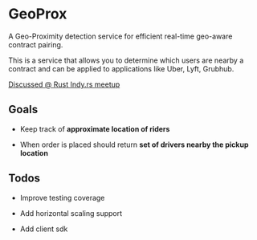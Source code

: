 # GeoProx

A Geo-Proximity detection service for efficient real-time geo-aware contract pairing.

This is a service that allows you to determine which users are nearby a contract and can be applied to applications like Uber, Lyft, Grubhub.

[Discussed @ Rust Indy.rs meetup](https://gitlab.com/indyrs/may2024)

## Goals

- Keep track of **approximate location of riders**

- When order is placed should return **set of drivers nearby the pickup location**

## Todos

- Improve testing coverage

- Add horizontal scaling support

- Add client sdk